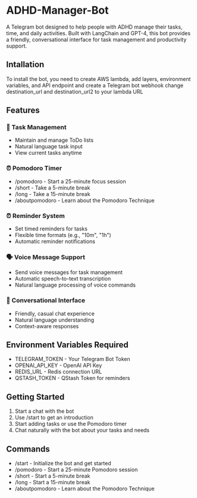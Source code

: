 # ADHD-Manager-Bot

A Telegram bot designed to help people with ADHD manage their tasks, time, and daily activities. Built with LangChain and GPT-4, this bot provides a friendly, conversational interface for task management and productivity support.

## Intallation
To install the bot, you need to create AWS lambda, add layers, environment variables, and API endpoint and create a Telegram bot webhook
change destination_url and destination_url2 to your lambda URL

## Features
### 🎯 Task Management
- Maintain and manage ToDo lists
- Natural language task input
- View current tasks anytime
### ⏰ Pomodoro Timer
- /pomodoro - Start a 25-minute focus session
- /short - Take a 5-minute break
- /long - Take a 15-minute break
- /aboutpomodoro - Learn about the Pomodoro Technique
### ⏰ Reminder System
- Set timed reminders for tasks
- Flexible time formats (e.g., "10m", "1h")
- Automatic reminder notifications
### 🗣️ Voice Message Support
- Send voice messages for task management
- Automatic speech-to-text transcription
- Natural language processing of voice commands
### 💬 Conversational Interface
- Friendly, casual chat experience
- Natural language understanding
- Context-aware responses
## Environment Variables Required
- TELEGRAM_TOKEN - Your Telegram Bot Token
- OPENAI_API_KEY - OpenAI API Key
- REDIS_URL - Redis connection URL
- QSTASH_TOKEN - QStash Token for reminders
## Getting Started
1. Start a chat with the bot
2. Use /start to get an introduction
3. Start adding tasks or use the Pomodoro timer
4. Chat naturally with the bot about your tasks and needs
## Commands
- /start - Initialize the bot and get started
- /pomodoro - Start a 25-minute Pomodoro session
- /short - Start a 5-minute break
- /long - Start a 15-minute break
- /aboutpomodoro - Learn about the Pomodoro Technique


